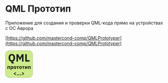 QML Прототип
===================

Приложение для создания и проверки QML-кода прямо на устройствах с ОС Аврора 

[https://github.com/mastercond-comp/QMLPrototyper](https://github.com/mastercond-comp/QMLPrototyper)

![picture](../assets/images/open-source/QmlPrototyper.png)